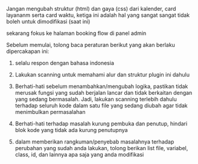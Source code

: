 Jangan mengubah struktur (html) dan gaya (css) dari kalender, card layananm serta card waktu, ketiga ini adalah hal yang sangat sangat tidak boleh untuk dimodifikasi (saat ini)

sekarang fokus ke halaman booking flow di panel admin



Sebelum memulai, tolong baca peraturan berikut yang akan berlaku dipercakapan ini:
1. selalu respon dengan bahasa indonesia

2. Lakukan scanning untuk memahami alur dan struktur plugin ini dahulu

3. Berhati-hati sebelum menambahkan/mengubah logika, pastikan tidak merusak fungsi yang sudah berjalan lancar dan tidak berkaitan dengan yang sedang bermasalah. Jadi, lakukan scanning terlebih dahulu terhadap seluruh kode dalam satu file yang sedang diubah agar tidak menimbulkan permasalahan

4. Berhati-hati terhadap masalah kurung pembuka dan penutup, hindari blok kode yang tidak ada kurung penutupnya

5. dalam memberikan rangkuman/penyebab masalahnya terhadap perubahan yang sudah anda lakukan, tolong berikan list file, variabel, class, id, dan lainnya apa saja yang anda modifikasi